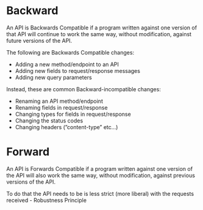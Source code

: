 # Backward

An API is Backwards Compatible if a program written
against one version of that API will continue to work
the same way, without modification, against future
versions of the API.

The following are Backwards Compatible changes:

- Adding a new method/endpoint to an API
- Adding new fields to request/response messages
- Adding new query parameters

Instead, these are common Backward-incompatible changes:

- Renaming an API method/endpoint
- Renaming fields in request/response
- Changing types for fields in request/response
- Changing the status codes
- Changing headers (”content-type” etc…)

# Forward

An API is Forwards Compatible if a program written
against one version of the API will also work
the same way, without modification, against
previous versions of the API.

To do that the API needs to be is less strict
(more liberal) with the requests received -
Robustness Principle
